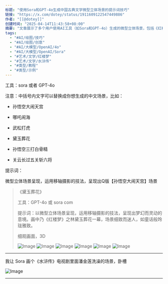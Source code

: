 ```yaml
---
标题: "使用Sora和GPT-4o生成中国古典文学微型立体场景的提示词技巧"
链接: "https://x.com/dotey/status/1911609122547449886"
作者: "[[@dotey]]"
创建时间: "2025-04-14T11:43:58+08:00"
摘要: "文章展示了多个用户使用AI工具（如Sora和GPT-4o）生成的微型立体场景，包括《红楼梦》中的黛玉葬花和《水浒传》中的潘金莲洗澡等经典场景。"
tags:
  - "#AI/绘图/技巧"
  - "#AI/绘图/创意"
  - "#AI/大模型/OpenAI/4o"
  - "#AI/大模型/OpenAI/Sora"
  - "#艺术/文学/红楼梦"
  - "#艺术/文学/水浒传"
  - "#类型/教程"
  - "#类型/示例"
---
```


工具：sora 或者 GPT-4o

注意：中括号内文字可以替换成你想生成的中文场景，比如：

- 孙悟空大闹天宫

- 哪吒闹海

- 武松打虎

- 黛玉葬花

- 孙悟空三打白骨精

- 关云长过五关斩六将

提示词：

微型立体场景呈现，运用移轴摄影的技法，呈现出Q版【孙悟空大闹天宫】场景


> 
> 《黛玉葬花》
> 
> 工具：GPT-4o 或 sora com
> 
> 提示词：以微型立体场景呈现，运用移轴摄影的技法，呈现出梦幻而灵动的意境。画中乃《红楼梦》之林黛玉葬花一幕，场景细致而迷人，如童话般玲珑雅致。
> 
> 细观画面，3D
> 
> ![Image](https://pbs.twimg.com/media/GodkqGcWEAAuI6d?format=jpg&name=large) ![Image](https://pbs.twimg.com/media/GodkupBWYAAeui0?format=jpg&name=large) ![Image](https://pbs.twimg.com/media/GodkwkyXEAA1An8?format=jpg&name=large) ![Image](https://pbs.twimg.com/media/Godk1adXUAAmzNU?format=jpg&name=large) ![Image](https://pbs.twimg.com/media/Goc9BwFW4AAK2AB?format=jpg&name=large) ![Image](https://pbs.twimg.com/media/Goc9ENiXYAAjxgs?format=jpg&name=large)

---


我让 Sora 画个《水浒传》电视剧里面潘金莲洗澡的场景，卧槽

![Image](https://pbs.twimg.com/media/Godrs_yW8AA8op4?format=jpg&name=large)

---
